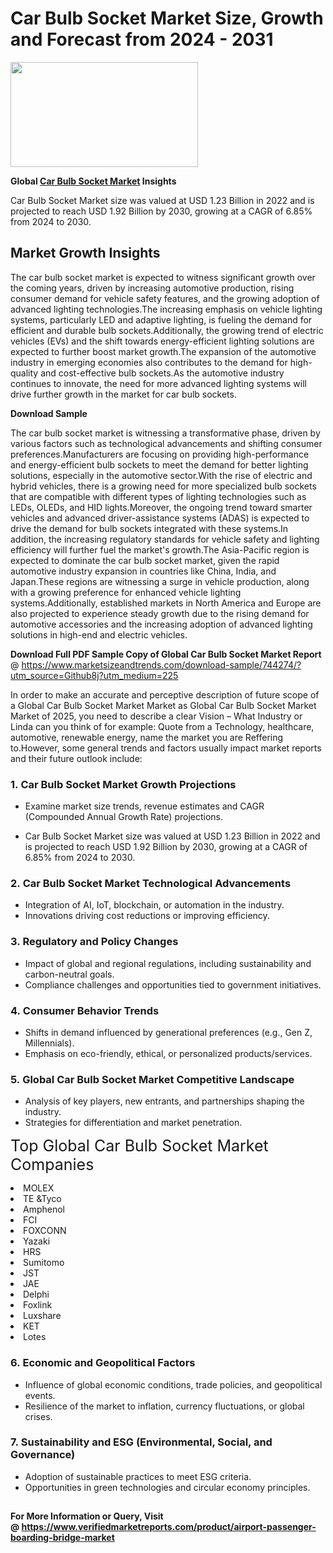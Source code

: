 <H1>Car Bulb Socket Market Size, Growth and Forecast from 2024 - 2031</H1><img class="aligncenter size-medium wp-image-584254" src="https://thirdeyenews.in/wp-content/uploads/2024/09/Global-Market-Research-300x168.jpeg" alt="" width="300" height="168" /><p><strong>Global&nbsp;<a href="https://www.marketsizeandtrends.com/download-sample/744274/?utm_source=Github8j?utm_medium=225">Car Bulb Socket Market</a> Insights</strong></p><p>Car Bulb Socket Market size was valued at USD 1.23 Billion in 2022 and is projected to reach USD 1.92 Billion by 2030, growing at a CAGR of 6.85% from 2024 to 2030.</p><p><h2>Market Growth Insights</h2> <p>The car bulb socket market is expected to witness significant growth over the coming years, driven by increasing automotive production, rising consumer demand for vehicle safety features, and the growing adoption of advanced lighting technologies.The increasing emphasis on vehicle lighting systems, particularly LED and adaptive lighting, is fueling the demand for efficient and durable bulb sockets.Additionally, the growing trend of electric vehicles (EVs) and the shift towards energy-efficient lighting solutions are expected to further boost market growth.The expansion of the automotive industry in emerging economies also contributes to the demand for high-quality and cost-effective bulb sockets.As the automotive industry continues to innovate, the need for more advanced lighting systems will drive further growth in the market for car bulb sockets.</p> <p><strong>Download Sample</strong></p> <p>The car bulb socket market is witnessing a transformative phase, driven by various factors such as technological advancements and shifting consumer preferences.Manufacturers are focusing on providing high-performance and energy-efficient bulb sockets to meet the demand for better lighting solutions, especially in the automotive sector.With the rise of electric and hybrid vehicles, there is a growing need for more specialized bulb sockets that are compatible with different types of lighting technologies such as LEDs, OLEDs, and HID lights.Moreover, the ongoing trend toward smarter vehicles and advanced driver-assistance systems (ADAS) is expected to drive the demand for bulb sockets integrated with these systems.In addition, the increasing regulatory standards for vehicle safety and lighting efficiency will further fuel the market's growth.The Asia-Pacific region is expected to dominate the car bulb socket market, given the rapid automotive industry expansion in countries like China, India, and Japan.These regions are witnessing a surge in vehicle production, along with a growing preference for enhanced vehicle lighting systems.Additionally, established markets in North America and Europe are also projected to experience steady growth due to the rising demand for automotive accessories and the increasing adoption of advanced lighting solutions in high-end and electric vehicles.<p><span class=""><strong>Download Full PDF Sample Copy of Global Car Bulb Socket Market Report</strong> @ <a href="https://www.marketsizeandtrends.com/download-sample/744274/?utm_source=Github8j?utm_medium=225" target="_blank">https://www.marketsizeandtrends.com/download-sample/744274/?utm_source=Github8j?utm_medium=225</a></span></p><p>In order to make an accurate and perceptive description of future scope of a Global&nbsp;Car Bulb Socket Market Market as Global&nbsp;Car Bulb Socket Market Market of 2025, you need to describe a clear Vision &ndash; What Industry or Linda can you think of for example: Quote from a Technology, healthcare, automotive, renewable energy, name the market you are Reffering to.However, some general trends and factors usually impact market reports and their future outlook include:</p><h3>1.&nbsp;<strong>Car Bulb Socket Market Growth Projections</strong></h3><ul><li>Examine market size trends, revenue estimates and CAGR (Compounded Annual Growth Rate) projections.</li><li><p>Car Bulb Socket Market size was valued at USD 1.23 Billion in 2022 and is projected to reach USD 1.92 Billion by 2030, growing at a CAGR of 6.85% from 2024 to 2030.</p></li></ul><h3>2.&nbsp;<strong>Car Bulb Socket Market Technological Advancements</strong></h3><ul><li>Integration of AI, IoT, blockchain, or automation in the industry.</li><li>Innovations driving cost reductions or improving efficiency.</li></ul><h3>3.&nbsp;<strong>Regulatory and Policy Changes</strong></h3><ul><li>Impact of global and regional regulations, including sustainability and carbon-neutral goals.</li><li>Compliance challenges and opportunities tied to government initiatives.</li></ul><h3>4.&nbsp;<strong>Consumer Behavior Trends</strong></h3><ul><li>Shifts in demand influenced by generational preferences (e.g., Gen Z, Millennials).</li><li>Emphasis on eco-friendly, ethical, or personalized products/services.</li></ul><h3>5.&nbsp;<strong>Global Car Bulb Socket Market Competitive Landscape</strong></h3><ul><li>Analysis of key players, new entrants, and partnerships shaping the industry.</li><li>Strategies for differentiation and market penetration.</li></ul><p data-pm-slice="1 1 []"><span style="color: inherit; font-family: inherit; font-size: 25px;">Top Global Car Bulb Socket Market Companies</span></p><div class="" data-test-id=""><p><li>MOLEX</li><li> TE &Tyco</li><li> Amphenol</li><li> FCI</li><li> FOXCONN</li><li> Yazaki</li><li> HRS</li><li> Sumitomo</li><li> JST</li><li> JAE</li><li> Delphi</li><li> Foxlink</li><li> Luxshare</li><li> KET</li><li> Lotes</li></p></div><h3>6.&nbsp;<strong>Economic and Geopolitical Factors</strong></h3><ul><li>Influence of global economic conditions, trade policies, and geopolitical events.</li><li>Resilience of the market to inflation, currency fluctuations, or global crises.</li></ul><h3>7.&nbsp;<strong>Sustainability and ESG (Environmental, Social, and Governance)</strong></h3><ul><li>Adoption of sustainable practices to meet ESG criteria.</li><li>Opportunities in green technologies and circular economy principles.</li></ul><h2><strong style="font-size: 14px;">For More Information or Query, Visit @&nbsp;</strong><a style="background-color: #ffffff; font-size: 14px;" href="https://www.marketsizeandtrends.com/report/car-bulb-socket-market/" target="_blank">https://www.verifiedmarketreports.com/product/airport-passenger-boarding-bridge-market</a></h2>